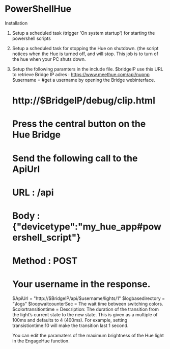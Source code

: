 # PowerShellHue

Installation
1. Setup a scheduled task (trigger 'On system startup') for starting the powershell scripts
2. Setup a scheduled task for stopping the Hue on shutdown.
	(the script notices when the Hue is turned off, and will stop. This job is to turn of the hue when your PC shuts down.
3. Setup the following paramters in the include file.
	$bridgeIP use this URL to retrieve Bridge IP adres : https://www.meethue.com/api/nupnp
	$username 				= 
	#get a username by opening the Bridge webinterface.
	#	http://$BridgeIP/debug/clip.html
	#	Press the central button on the Hue Bridge
	#	Send the following call to the ApiUrl
	#		URL : /api
	#		Body : {"devicetype":"my_hue_app#powershell_script"}
	#		Method : POST
	#	Your username in the response.
	$ApiUrl 				= "http://$BridgeIP/api/$username/lights/1"
	$logbasedirectory 		= "\logs\"
	$loopwaitcounterSec		= The wait time between switching colors. 
	$colortransitiontime	= Description: The duration of the transition from the light’s current state to the new state. This is given as a multiple of 100ms and defaults to 4 (400ms). For example, setting transistiontime:10 will make the transition last 1 second.

	You can edit the paramaters of the maximum brightness of the Hue light in the EngageHue function.